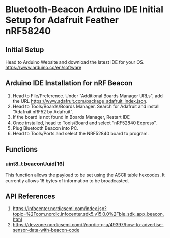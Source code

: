 # Bluetooth-Beacon Arduino IDE Initial Setup for Adafruit Feather nRF58240
## Initial Setup
Head to Arduino Website and download the latest IDE for your OS. https://www.arduino.cc/en/software

## Arduino IDE Installation for nRF Beacon
1. Head to File/Preference. Under "Additional Boards Manager URLs", add the URL https://www.adafruit.com/package_adafruit_index.json.
2. Head to Tools/Boards/Boards Manager. Search for Adafruit and install “Adafruit nRF52 by Adafruit”.
3. If the board is not found in Boards Manager, Restart IDE
4. Once installed, head to Tools/Board and select “nRF52840 Express”.
5. Plug Bluetooth Beacon into PC.
6. Head to Tools/Ports and select the NRF52840 board to program.

## Functions
### uint8_t beaconUuid[16]
This function allows the payload to be set using the ASCII table hexcodes. It currently allows 16 bytes of information to be broadcasted.

## API References
1. https://infocenter.nordicsemi.com/index.jsp?topic=%2Fcom.nordic.infocenter.sdk5.v15.0.0%2Fble_sdk_app_beacon.html
2. https://devzone.nordicsemi.com/f/nordic-q-a/49397/how-to-advertise-sensor-data-with-beacon-code
